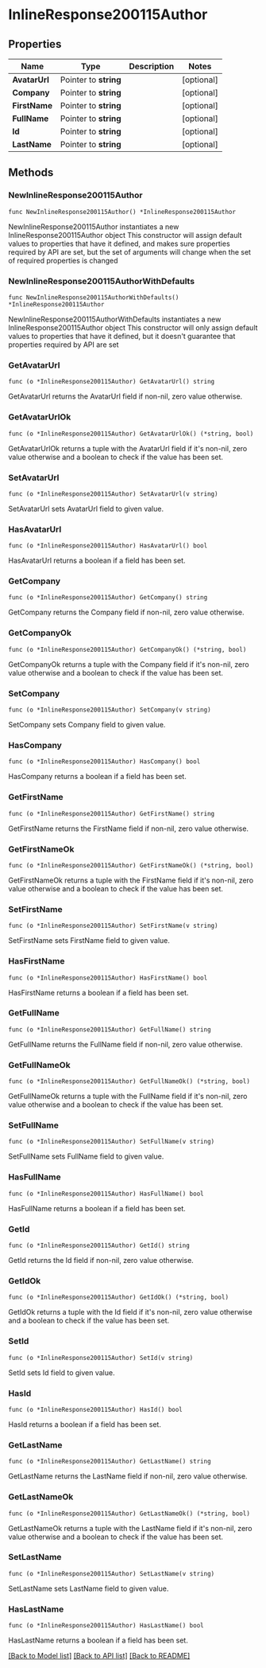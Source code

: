 # InlineResponse200115Author

## Properties

Name | Type | Description | Notes
------------ | ------------- | ------------- | -------------
**AvatarUrl** | Pointer to **string** |  | [optional] 
**Company** | Pointer to **string** |  | [optional] 
**FirstName** | Pointer to **string** |  | [optional] 
**FullName** | Pointer to **string** |  | [optional] 
**Id** | Pointer to **string** |  | [optional] 
**LastName** | Pointer to **string** |  | [optional] 

## Methods

### NewInlineResponse200115Author

`func NewInlineResponse200115Author() *InlineResponse200115Author`

NewInlineResponse200115Author instantiates a new InlineResponse200115Author object
This constructor will assign default values to properties that have it defined,
and makes sure properties required by API are set, but the set of arguments
will change when the set of required properties is changed

### NewInlineResponse200115AuthorWithDefaults

`func NewInlineResponse200115AuthorWithDefaults() *InlineResponse200115Author`

NewInlineResponse200115AuthorWithDefaults instantiates a new InlineResponse200115Author object
This constructor will only assign default values to properties that have it defined,
but it doesn't guarantee that properties required by API are set

### GetAvatarUrl

`func (o *InlineResponse200115Author) GetAvatarUrl() string`

GetAvatarUrl returns the AvatarUrl field if non-nil, zero value otherwise.

### GetAvatarUrlOk

`func (o *InlineResponse200115Author) GetAvatarUrlOk() (*string, bool)`

GetAvatarUrlOk returns a tuple with the AvatarUrl field if it's non-nil, zero value otherwise
and a boolean to check if the value has been set.

### SetAvatarUrl

`func (o *InlineResponse200115Author) SetAvatarUrl(v string)`

SetAvatarUrl sets AvatarUrl field to given value.

### HasAvatarUrl

`func (o *InlineResponse200115Author) HasAvatarUrl() bool`

HasAvatarUrl returns a boolean if a field has been set.

### GetCompany

`func (o *InlineResponse200115Author) GetCompany() string`

GetCompany returns the Company field if non-nil, zero value otherwise.

### GetCompanyOk

`func (o *InlineResponse200115Author) GetCompanyOk() (*string, bool)`

GetCompanyOk returns a tuple with the Company field if it's non-nil, zero value otherwise
and a boolean to check if the value has been set.

### SetCompany

`func (o *InlineResponse200115Author) SetCompany(v string)`

SetCompany sets Company field to given value.

### HasCompany

`func (o *InlineResponse200115Author) HasCompany() bool`

HasCompany returns a boolean if a field has been set.

### GetFirstName

`func (o *InlineResponse200115Author) GetFirstName() string`

GetFirstName returns the FirstName field if non-nil, zero value otherwise.

### GetFirstNameOk

`func (o *InlineResponse200115Author) GetFirstNameOk() (*string, bool)`

GetFirstNameOk returns a tuple with the FirstName field if it's non-nil, zero value otherwise
and a boolean to check if the value has been set.

### SetFirstName

`func (o *InlineResponse200115Author) SetFirstName(v string)`

SetFirstName sets FirstName field to given value.

### HasFirstName

`func (o *InlineResponse200115Author) HasFirstName() bool`

HasFirstName returns a boolean if a field has been set.

### GetFullName

`func (o *InlineResponse200115Author) GetFullName() string`

GetFullName returns the FullName field if non-nil, zero value otherwise.

### GetFullNameOk

`func (o *InlineResponse200115Author) GetFullNameOk() (*string, bool)`

GetFullNameOk returns a tuple with the FullName field if it's non-nil, zero value otherwise
and a boolean to check if the value has been set.

### SetFullName

`func (o *InlineResponse200115Author) SetFullName(v string)`

SetFullName sets FullName field to given value.

### HasFullName

`func (o *InlineResponse200115Author) HasFullName() bool`

HasFullName returns a boolean if a field has been set.

### GetId

`func (o *InlineResponse200115Author) GetId() string`

GetId returns the Id field if non-nil, zero value otherwise.

### GetIdOk

`func (o *InlineResponse200115Author) GetIdOk() (*string, bool)`

GetIdOk returns a tuple with the Id field if it's non-nil, zero value otherwise
and a boolean to check if the value has been set.

### SetId

`func (o *InlineResponse200115Author) SetId(v string)`

SetId sets Id field to given value.

### HasId

`func (o *InlineResponse200115Author) HasId() bool`

HasId returns a boolean if a field has been set.

### GetLastName

`func (o *InlineResponse200115Author) GetLastName() string`

GetLastName returns the LastName field if non-nil, zero value otherwise.

### GetLastNameOk

`func (o *InlineResponse200115Author) GetLastNameOk() (*string, bool)`

GetLastNameOk returns a tuple with the LastName field if it's non-nil, zero value otherwise
and a boolean to check if the value has been set.

### SetLastName

`func (o *InlineResponse200115Author) SetLastName(v string)`

SetLastName sets LastName field to given value.

### HasLastName

`func (o *InlineResponse200115Author) HasLastName() bool`

HasLastName returns a boolean if a field has been set.


[[Back to Model list]](../README.md#documentation-for-models) [[Back to API list]](../README.md#documentation-for-api-endpoints) [[Back to README]](../README.md)


